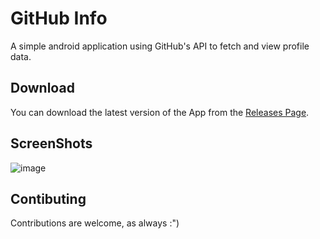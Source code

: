 # GitHub Info
A simple android application using GitHub's API to fetch and view profile data.

## Download
You can download the latest version of the App from the [Releases Page](https://github.com/xditya/GitHubInfo/releases).

## ScreenShots
![image](https://user-images.githubusercontent.com/58950863/203372003-ece37a1f-7ebd-4ea5-b462-64d539b9c571.png)

## Contibuting
Contributions are welcome, as always :")
